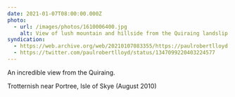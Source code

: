 ```yaml
---
date: 2021-01-07T08:00:00.000Z
photo:
  - url: /images/photos/1610006400.jpg
    alt: View of lush mountain and hillside from the Quiraing landslip.
syndication:
  - https://web.archive.org/web/20210107083355/https://paulrobertlloyd.com/photos/1610006400/
  - https://twitter.com/paulrobertlloyd/status/1347099220403224577
---
```

An incredible view from the Quiraing.

Trotternish near Portree, Isle of Skye (August 2010)
